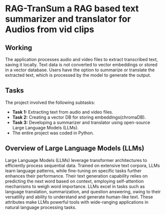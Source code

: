 # RAG-TranSum a RAG based text summarizer and translator for Audios from vid clips
## Working

The application processes audio and video files to extract transcribed text, saving it locally. Text data is not converted to vector embeddings or stored in a vector database. Users have the option to summarize or translate the extracted text, which is processed by the model to generate the output.

## Tasks

The project involved the following subtasks:

- **Task 1:** Extracting text from audio and video files.
- **Task 2:** Creating a vector DB for storing embeddings(chromaDB).
- **Task 3:** Developing a summarizer and translator using open-source Large Language Models (LLMs).
- The entire project was coded in Python.

## Overview of Large Language Models (LLMs)

Large Language Models (LLMs) leverage transformer architectures to efficiently process sequential data. Trained on extensive text corpora, LLMs learn language patterns, while fine-tuning on specific tasks further enhances their performance. Their text generation capability relies on predicting the next word based on context, employing self-attention mechanisms to weigh word importance. LLMs excel in tasks such as language translation, summarization, and question answering, owing to their versatility and ability to understand and generate human-like text. These attributes make LLMs powerful tools with wide-ranging applications in natural language processing tasks.
